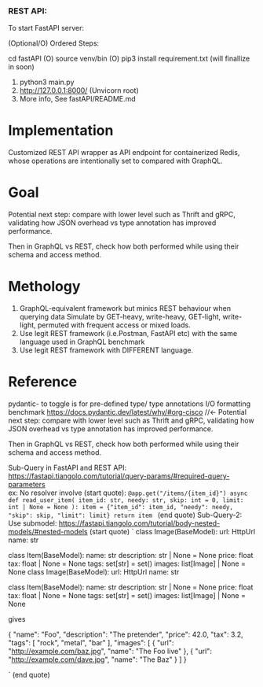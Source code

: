 ### REST API: 


To start FastAPI server:

(Optional/O) Ordered Steps:

cd fastAPI
(O) source venv/bin
(O) pip3 install requirement.txt (will finallize in soon)
1. python3 main.py
2. http://127.0.0.1:8000/   (Unvicorn root)
3. More info, See fastAPI/README.md



# Implementation

Customized REST API wrapper as API endpoint for containerized Redis, whose operations are intentionally set to compared with GraphQL. 



# Goal
Potential next step: compare with lower level such as Thrift and gRPC, validating how 
JSON overhead vs type annotation has improved performance.

Then in GraphQL vs REST, check how both performed while using their schema and access method.

# Methology
1. GraphQL-equivalent framework but minics REST behaviour when querying data
Simulate by  GET-heavy, write-heavy, GET-light, write-light, permuted with frequent access or mixed loads.
2. Use legit REST framework (i.e.Postman, FastAPI etc) with the same language used in GraphQL benchmark
3. Use legit REST framework with DIFFERENT language. 

# Reference
pydantic- to toggle is for pre-defined type/  type annotations I/O formatting benchmark 
https://docs.pydantic.dev/latest/why/#org-cisco //<- Potential next step: compare with lower level such as Thrift and gRPC, validating how 
JSON overhead vs type annotation has improved performance.

Then in GraphQL vs REST, check how both performed while using their schema and access method.


Sub-Query in FastAPI and REST API: https://fastapi.tiangolo.com/tutorial/query-params/#required-query-parameters  
ex: No resolver involve (start quote):
`
@app.get("/items/{item_id}")
async def read_user_item(
    item_id: str, needy: str, skip: int = 0, limit: int | None = None
):
    item = {"item_id": item_id, "needy": needy, "skip": skip, "limit": limit}
    return item 
` 
(end quote)
Sub-Query-2: Use submodel: https://fastapi.tiangolo.com/tutorial/body-nested-models/#nested-models 
(start quote)
`
class Image(BaseModel):
    url: HttpUrl
    name: str


class Item(BaseModel):
    name: str
    description: str | None = None
    price: float
    tax: float | None = None
    tags: set[str] = set()
    images: list[Image] | None = None
class Image(BaseModel):
    url: HttpUrl
    name: str


class Item(BaseModel):
    name: str
    description: str | None = None
    price: float
    tax: float | None = None
    tags: set[str] = set()
    images: list[Image] | None = None


gives

{
    "name": "Foo",
    "description": "The pretender",
    "price": 42.0,
    "tax": 3.2,
    "tags": [
        "rock",
        "metal",
        "bar"
    ],
    "images": [
        {
            "url": "http://example.com/baz.jpg",
            "name": "The Foo live"
        },
        {
            "url": "http://example.com/dave.jpg",
            "name": "The Baz"
        }
    ]
}

`
(end quote)   
